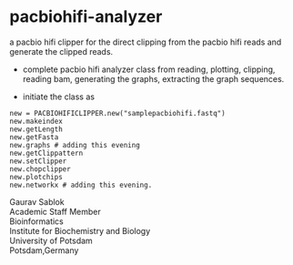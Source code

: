 # pacbiohifi-analyzer
a pacbio hifi clipper for the direct clipping from the pacbio hifi reads and generate the clipped reads.

- complete pacbio hifi analyzer class from reading, plotting, clipping, reading bam, generating the graphs, extracting the graph sequences. 

- initiate the class as 
```
new = PACBIOHIFICLIPPER.new("samplepacbiohifi.fastq")
new.makeindex
new.getLength
new.getFasta
new.graphs # adding this evening 
new.getClippattern
new.setClipper
new.chopclipper
new.plotchips
new.networkx # adding this evening.
```

Gaurav Sablok \
Academic Staff Member \
Bioinformatics \
Institute for Biochemistry and Biology \
University of Potsdam \
Potsdam,Germany



